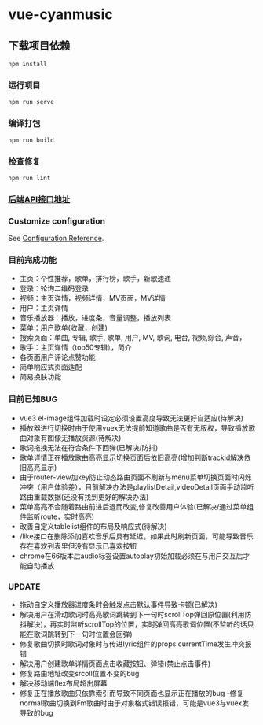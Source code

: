 # vue-cyanmusic

## 下载项目依赖
```
npm install
```

### 运行项目
```
npm run serve
```

### 编译打包
```
npm run build
```

### 检查修复
```
npm run lint
```

### [后端API接口地址](https://github.com/Bomtasticmiss/NeteaseCloudMusicApi.git)

### Customize configuration
See [Configuration Reference](https://cli.vuejs.org/config/).


### 目前完成功能

- 主页：个性推荐，歌单，排行榜，歌手，新歌速递
- 登录：轮询二维码登录
- 视频：主页详情，视频详情，MV页面，MV详情
- 用户：主页详情
- 音乐播放器：播放，进度条，音量调整，播放列表
- 菜单：用户歌单(收藏，创建)
- 搜索页面：单曲, 专辑,  歌手, 歌单, 用户, MV,  歌词,  电台,  视频,综合, 声音，
- 歌手：主页详情（top50专辑），简介
- 各页面用户评论点赞功能
- 简单响应式页面适配
- 简易换肤功能

### 目前已知BUG
- vue3 el-image组件加载时设定必须设置高度导致无法更好自适应(待解决)
- 播放器进行切换时由于使用vuex无法提前知道歌曲是否有无版权，导致播放歌曲对象有图像无播放资源(待解决)
- 歌词拖拽无法在符合条件下回弹(已解决/防抖)
- 歌单详情正在播放歌曲高亮显示切换页面后依旧高亮(增加判断trackid解决依旧高亮显示)
- 由于router-view加key防止动态路由页面不刷新与menu菜单切换页面时闪烁冲突（用户体验差），目前解决办法是playlistDetail,videoDetail页面手动监听路由重载数据(还没有找到更好的解决办法)
- 菜单高亮不会随着路由前进后退而改变,修复改善用户体验(已解决/通过菜单组件监听route，实时高亮)
- 改善自定义tablelist组件的布局及响应式(待解决)
- /like接口在删除添加喜欢音乐后具有延迟，如果此时刷新页面，可能导致音乐存在喜欢列表里但没有显示已喜欢按钮
- chrome在66版本后audio标签设置autoplay初始加载必须在与用户交互后才能自动播放
### UPDATE
- 拖动自定义播放器进度条时会触发点击默认事件导致卡顿(已解决)
- 解决用户在滑动歌词时高亮歌词跳转到下一句时scrollTop弹回原位置(利用防抖解决)，再实时监听scrollTop的位置，实时弹回高亮歌词位置(不监听的话只能在歌词跳转到下一句时位置会回弹)
- 修复歌曲切换时歌词对象时与传进lyric组件的props.currentTime发生冲突报错
- 解决用户创建歌单详情页面点击收藏按钮、弹错(禁止点击事件)
- 修复路由地址改变srcoll位置不变的bug
- 解决移动端flex布局超出屏幕
- 修复正在播放歌曲只依靠索引而导致不同页面也显示正在播放的bug 
-修复normal歌曲切换到Fm歌曲时由于对象格式错误报错，可能是vue3与vuex发导致的bug

